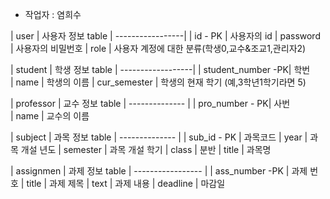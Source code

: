 - 작업자 : 염희수


| user             |     사용자 정보 table
| -----------------|
| id - PK          |     사용자의 id
| password         |     사용자의 비밀번호
| role             |     사용자 계정에 대한 분류(학생0,교수&조교1,관리자2)



| student           |     학생 정보 table
| ------------------|
| student_number -PK|     학번     
| name              |     학생의 이름
| cur_semester      |     학생의 현재 학기 (예,3학년1학기라면 5)


| professor      |        교수 정보 table
| -------------- |
| pro_number - PK|        사번       
| name           |        교수의 이름



| subject        |        과목 정보 table
| -------------- |
| sub_id  - PK   |        과목코드
| year           |        과목 개설 년도
| semester       |        과목 개설 학기
| class          |        분반
| title          |        과목명



| assignmen         |     과제 정보 table
| ----------------- |
| ass_number -PK    |     과제 번호
| title             |     과제 제목
| text              |     과제 내용
| deadline          |     마감일


